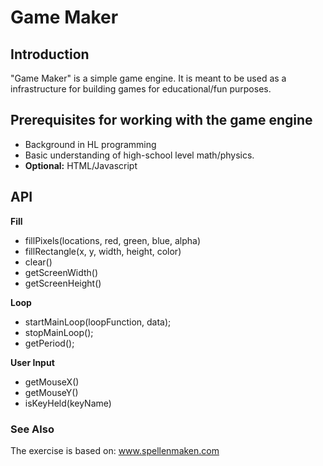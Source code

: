 # Game Maker

## Introduction

"Game Maker" is a simple game engine.
It is meant to be used as a infrastructure for building games for educational/fun purposes.

## Prerequisites for working with the game engine

- Background in HL programming
- Basic understanding of high-school level math/physics.
- **Optional:** HTML/Javascript

## API

**Fill**

- fillPixels(locations, red, green, blue, alpha)
- fillRectangle(x, y, width, height, color)
- clear()
- getScreenWidth()
- getScreenHeight()

**Loop**

- startMainLoop(loopFunction, data);
- stopMainLoop();
- getPeriod();

**User Input**

- getMouseX()
- getMouseY()
- isKeyHeld(keyName)

### See Also

The exercise is based on: www.spellenmaken.com
